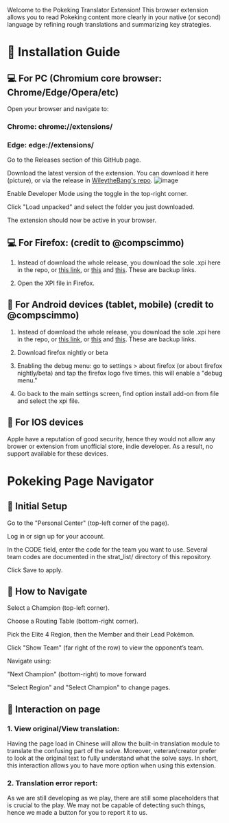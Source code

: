 Welcome to the Pokeking Translator Extension!
This browser extension allows you to read Pokeking content more clearly in your native (or second) language by refining rough translations and summarizing key strategies.

# 🧩 Installation Guide

## 💻 For PC (Chromium core browser: Chrome/Edge/Opera/etc)
Open your browser and navigate to:

### Chrome: chrome://extensions/

### Edge: edge://extensions/

Go to the Releases section of this GitHub page.

Download the latest version of the extension. You can download it here (picture), or via the release in [WileytheBang's repo](https://github.com/WileytheBANG/pokeking-translator/tree/WileytheBANG-Version-3.0).
![image](https://github.com/user-attachments/assets/c9b753a4-bc33-4243-bbcc-3c6137182e4b)


Enable Developer Mode using the toggle in the top-right corner.

Click "Load unpacked" and select the folder you just downloaded.

The extension should now be active in your browser.

## 💻 For Firefox: (credit to @compscimmo)
1. Instead of download the whole release, you download the sole .xpi here in the repo, or [this link](https://buzzheavier.com/jz0dq09lht0c), or [this](https://buzzheavier.com/3wwzfuujqa42) and [this](https://buzzheavier.com/wv21mgm5dxyj). These are backup links.

2. Open the XPI file in Firefox.

## 📱 For Android devices (tablet, mobile) (credit to @compscimmo)
1. Instead of download the whole release, you download the sole .xpi here in the repo, or [this link](https://buzzheavier.com/jz0dq09lht0c), or [this](https://buzzheavier.com/3wwzfuujqa42) and [this](https://buzzheavier.com/wv21mgm5dxyj). These are backup links.

2. Download firefox nightly or beta

3. Enabling the debug menu: go to settings > about firefox (or about firefox nightly/beta) and tap the firefox logo five times. this will enable a "debug menu."

4. Go back to the main settings screen, find option install add-on from file and select the xpi file.

## 📱 For IOS devices

Apple have a reputation of good security, hence they would not allow any brower or extension from unofficial store, indie developer. As a result, no support available for these devices.

# Pokeking Page Navigator
## 🔧 Initial Setup
Go to the "Personal Center" (top-left corner of the page).

Log in or sign up for your account.

In the CODE field, enter the code for the team you want to use. Several team codes are documented in the strat_list/ directory of this repository.

Click Save to apply.

## 🚀 How to Navigate
Select a Champion (top-left corner).

Choose a Routing Table (bottom-right corner).

Pick the Elite 4 Region, then the Member and their Lead Pokémon.

Click "Show Team" (far right of the row) to view the opponent’s team.

Navigate using:

"Next Champion" (bottom-right) to move forward

"Select Region" and "Select Champion" to change pages.

## 📝 Interaction on page

### 1. View original/View translation:

Having the page load in Chinese will allow the built-in translation module to translate the confusing part of the solve. Moreover, veteran/creator prefer to look at the original text to fully understand what the solve says. In short, this interaction allows you to have more option when using this extension.

### 2. Translation error report:

As we are still developing as we play, there are still some placeholders that is crucial to the play. We may not be capable of detecting such things, hence we made a button for you to report it to us. 


